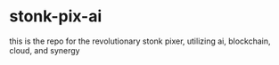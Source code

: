 # stonk-pix-ai
this is the repo for the revolutionary stonk pixer, utilizing ai, blockchain, cloud, and synergy
